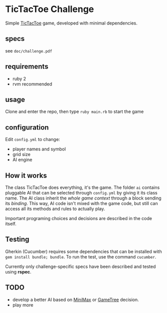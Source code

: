 # TicTacToe Challenge

Simple [TicTacToe](https://en.wikipedia.org/wiki/Tic-tac-toe) game, developed with minimal dependencies.

## specs

see `doc/challenge.pdf`

## requirements

- ruby 2
- rvm recommended

## usage

Clone and enter the repo, then type `ruby main.rb` to start the game

## configuration

Edit `config.yml` to change:

- player names and symbol
- grid size
- AI engine

## How it works

The class TicTacToe does everything, it's the game.
The folder `ai` contains pluggable AI that can be selected through `config.yml` by giving it its class name. The AI class inherit the *whole game context* through a block sending its *binding*. This way, AI code isn't mixed with the game code, but still can access all its methods and rules to actually play.

Important programing choices and decisions are described in the code itself.

## Testing

Gherkin (Cucumber) requires some dependencies that can be installed with `gem install bundle; bundle`.
To run the test, use the command `cucumber`.

Currently only challenge-specific specs have been described and tested using **rspec**.

## TODO

- develop a better AI based on [MiniMax](https://en.wikipedia.org/wiki/Minimax) or [GameTree](https://en.wikipedia.org/wiki/Game_tree) decision.
- play more
